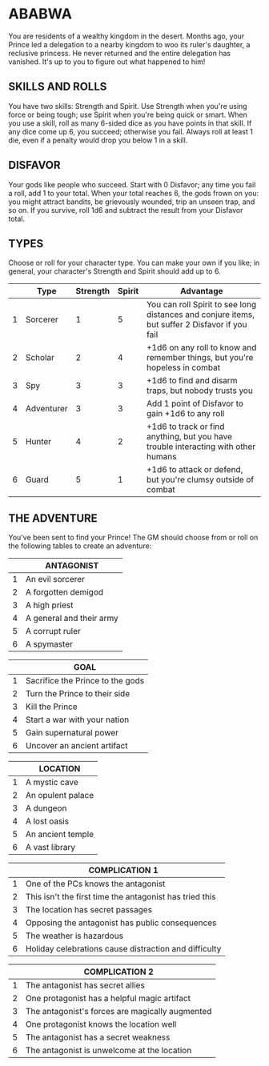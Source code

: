 # ABABWA

You are residents of a wealthy kingdom in the desert. Months ago, your Prince led a delegation to a nearby kingdom to woo its ruler's daughter, a reclusive princess. He never returned and the entire delegation has vanished. It's up to you to figure out what happened to him!

## SKILLS AND ROLLS

You have two skills: Strength and Spirit. Use Strength when you're using force or being tough; use Spirit when you're being quick or smart. When you use a skill, roll as many 6-sided dice as you have points in that skill. If any dice come up 6, you succeed; otherwise you fail. Always roll at least 1 die, even if a penalty would drop you below 1 in a skill.

## DISFAVOR

Your gods like people who succeed. Start with 0 Disfavor; any time you fail a roll, add 1 to your total. When your total reaches 6, the gods frown on you: you might attract bandits, be grievously wounded, trip an unseen trap, and so on. If you survive, roll 1d6 and subtract the result from your Disfavor total.

## TYPES

Choose or roll for your character type. You can make your own if you like; in general, your character's Strength and Spirit should add up to 6.

|  | Type | Strength | Spirit | Advantage |
| --- | ----- | --------- | --------- | ---------------------- |
| 1 | Sorcerer | 1 | 5 | You can roll Spirit to see long distances and conjure items, but suffer 2 Disfavor if you fail |
| 2 | Scholar | 2 | 4 | +1d6 on any roll to know and remember things, but you're hopeless in combat |
| 3 | Spy | 3 | 3 | +1d6 to find and disarm traps, but nobody trusts you |
| 4 | Adventurer | 3 | 3 | Add 1 point of Disfavor to gain +1d6 to any roll |
| 5 | Hunter | 4 | 2 | +1d6 to track or find anything, but you have trouble interacting with other humans |
| 6 | Guard | 5 | 1 | +1d6 to attack or defend, but you're clumsy outside of combat |

## THE ADVENTURE

You've been sent to find your Prince! The GM should choose from or roll on the following tables to create an adventure:

|  | ANTAGONIST |
| - | -------- |
| 1 | An evil sorcerer |
| 2 | A forgotten demigod |
| 3 | A high priest |
| 4 | A general and their army |
| 5 | A corrupt ruler |
| 6 | A spymaster |

|  | GOAL |
| - | -------- |
| 1 | Sacrifice the Prince to the gods |
| 2 | Turn the Prince to their side |
| 3 | Kill the Prince |
| 4 | Start a war with your nation |
| 5 | Gain supernatural power |
| 6 | Uncover an ancient artifact |

|  | LOCATION |
| - | -------- |
| 1 | A mystic cave |
| 2 | An opulent palace |
| 3 | A dungeon |
| 4 | A lost oasis |
| 5 | An ancient temple |
| 6 | A vast library |

|  | COMPLICATION 1 |
| - | -------- |
| 1 | One of the PCs knows the antagonist |
| 2 | This isn't the first time the antagonist has tried this |
| 3 | The location has secret passages |
| 4 | Opposing the antagonist has public consequences |
| 5 | The weather is hazardous |
| 6 | Holiday celebrations cause distraction and difficulty |

|  | COMPLICATION 2 |
| - | -------- |
| 1 | The antagonist has secret allies |
| 2 | One protagonist has a helpful magic artifact |
| 3 | The antagonist's forces are magically augmented |
| 4 | One protagonist knows the location well |
| 5 | The antagonist has a secret weakness |
| 6 | The antagonist is unwelcome at the location |
